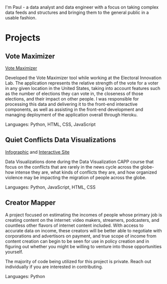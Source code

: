 I'm Paul - a data analyst and data engineer with a focus on taking complex data feeds and structures and bringing them to the general public in a usable fashion. 

# Projects

## Vote Maximizer 

[Vote Maximizer](https://votemaximizer.org/)

Developed the Vote Maximizer tool while working at the Electoral Innovation Lab. The application represents the relative strength of the vote for a voter in any given location in the United States, taking into account features such as the number of elections they can vote in, the closeness of those elections, and their impact on other people. I was responsible for processing this data and delivering it to the front-end interactive components, as well as assisting in the front-end development and managing deployment of the application overall through Heroku.

Languages: Python, HTML, CSS, JavaScript

## Quiet Conflicts Data Visualizations

[Infographic](https://github.com/PJSuoc/quiet-conflicts/blob/main/static_final/static_final.pdf) and [Interactive Site](https://pjsuoc.github.io/conflict-migration/)

Data Visualizations done during the Data Visualization CAPP course that focus on the conflicts that are rarely in the news cycle across the globe- how intense they are, what kinds of conflicts they are, and how organized violence may be impacting the migration of people across the globe.

Languages: Python, JavaScript, HTML, CSS

## Creator Mapper

A project focused on estimating the incomes of people whose primary job is creating content on the internet: video makers, streamers, podcasters, and countless other flavors of internet content included. With access to accurate data on income, these creators will be better able to negotiate with corporations and advertisors on payment, and true scope of income from content creation can begin to be seen for use in policy creation and in figuring out whether you might be willing to venture into those opportunities yourself.

The majority of code being utilized for this project is private. Reach out individually if you are interested in contributing.

Languages: Python
